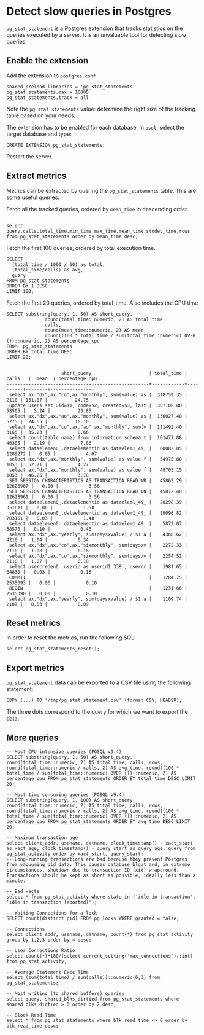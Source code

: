 # Detect slow queries in Postgres

`pg_stat_statement` is a Postgres extension that tracks statistics on the queries executed by a server. It is an unvaluable tool for detecting slow queries.

## Enable the extension

Add the extension to `postgres.conf`

```
shared_preload_libraries = 'pg_stat_statements'
pg_stat_statements.max = 10000
pg_stat_statements.track = all
```

Note the `pg_stat_statements` value: determine the right size of the tracking table based on your needs.

The extension has to be enabled for each database. In `psql`, select the target database and type:

```
CREATE EXTENSION pg_stat_statements;
```

Restart the server.

## Extract metrics

Metrics can be extracted by quering the `pg_stat_statements` table. This are some useful queries:

Fetch all the tracked queries, ordered by `mean_time` in descending order.

```

select query,calls,total_time,min_time,max_time,mean_time,stddev_time,rows from pg_stat_statements order by mean_time desc;
``` 

Fetch the first 100 queries, ordered by total execution time.

```
SELECT 
  (total_time / 1000 / 60) as total, 
  (total_time/calls) as avg, 
  query 
FROM pg_stat_statements 
ORDER BY 1 DESC 
LIMIT 100;
```

Fetch the first 20 queries, ordered by total_time. Also includes the CPU time

```
SELECT substring(query, 1, 50) AS short_query,
              round(total_time::numeric, 2) AS total_time,
              calls,
              round(mean_time::numeric, 2) AS mean,
              round((100 * total_time / sum(total_time::numeric) OVER ())::numeric, 2) AS percentage_cpu
FROM  pg_stat_statements
ORDER BY total_time DESC
LIMIT 20;


                    short_query                     | total_time |  calls   |  mean  | percentage_cpu
----------------------------------------------------+------------+----------+--------+----------------
 select ax."dx",ax."co",ax."monthly", sum(value) as |  318759.35 |     2110 | 151.07 |          24.75
 update users set uid=$1, code=$2, created=$3, last |  307108.80 |    58565 |   5.24 |          23.85
 select ax."dx",ax."ao",ax."monthly", sum(value) as |  130027.48 |     5275 |  24.65 |          10.10
 select ax."dx",ax."co",ax."ao",ax."monthly", sum(v |  111492.40 |     3165 |  35.23 |           8.66
 select count(table_name) from information_schema.t |  101477.88 |    46385 |   2.19 |           7.88
 select dataelemen0_.dataelementid as dataelem1_49_ |   60082.05 |  1289272 |   0.05 |           4.67
 select ax."dx",ax."monthly", sum(value) as value f |   54975.80 |     1053 |  52.21 |           4.27
 select ax."dx",ax."monthly", sum(value) as value f |   48703.15 |     1053 |  46.25 |           3.78
 SET SESSION CHARACTERISTICS AS TRANSACTION READ WR |   45862.29 | 12628987 |   0.00 |           3.56
 SET SESSION CHARACTERISTICS AS TRANSACTION READ ON |   45812.48 | 12628961 |   0.00 |           3.56
 select dataelemen0_.dataelementid as dataelem1_49_ |   20298.39 |   351611 |   0.06 |           1.58
 select dataelemen0_.dataelementid as dataelem1_49_ |   19096.82 |   703161 |   0.03 |           1.48
 select dataelemen0_.dataelementid as dataelem1_49_ |    5872.07 |    58578 |   0.10 |           0.46
 select ax."dx",ax."yearly", sum(daysxvalue) / $1 a |    4368.62 |     4216 |   1.04 |           0.34
 select ax."dx",ax."co",ax."sixmonthly", sum(daysxv |    2272.33 |     2110 |   1.08 |           0.18
 select ax."dx",ax."co",ax."sixmonthly", sum(daysxv |    2254.51 |     2110 |   1.07 |           0.18
 select usercreden0_.userid as userid1_338_, usercr |    1981.65 |    64830 |   0.03 |           0.15
 COMMIT                                             |    1284.75 |  2535393 |   0.00 |           0.10
 BEGIN                                              |    1231.66 |  2535390 |   0.00 |           0.10
 select ax."dx",ax."yearly", sum(daysxvalue) / $1 a |    1109.74 |     2107 |   0.53 |           0.09

```

## Reset metrics

In order to reset the metrics, run the following SQL:

```
select pg_stat_statements_reset();
```

## Export metrics

`pg_stat_statement`  data can be exported to a CSV file using the following statement:


```
COPY (...) TO '/tmp/pg_stat_statement.csv' (format CSV, HEADER);
``` 

The three dots correspond to the query for which we want to export the data.


## More queries

```
-- Most CPU intensive queries (PGSQL v9.4)
SELECT substring(query, 1, 50) AS short_query, round(total_time::numeric, 2) AS total_time, calls, rows, round(total_time::numeric / calls, 2) AS avg_time, round((100 * total_time / sum(total_time::numeric) OVER ())::numeric, 2) AS percentage_cpu FROM pg_stat_statements ORDER BY total_time DESC LIMIT 20;

-- Most time consuming queries (PGSQL v9.4)
SELECT substring(query, 1, 100) AS short_query, round(total_time::numeric, 2) AS total_time, calls, rows, round(total_time::numeric / calls, 2) AS avg_time, round((100 * total_time / sum(total_time::numeric) OVER ())::numeric, 2) AS percentage_cpu FROM pg_stat_statements ORDER BY avg_time DESC LIMIT 20;

-- Maximum transaction age
select client_addr, usename, datname, clock_timestamp() - xact_start as xact_age, clock_timestamp() - query_start as query_age, query from pg_stat_activity order by xact_start, query_start;
-- Long-running transactions are bad because they prevent Postgres from vacuuming old data. This causes database bloat and, in extreme circumstances, shutdown due to transaction ID (xid) wraparound. Transactions should be kept as short as possible, ideally less than a minute.

-- Bad xacts
select * from pg_stat_activity where state in ('idle in transaction', 'idle in transaction (aborted)');

-- Waiting Connections for a lock
SELECT count(distinct pid) FROM pg_locks WHERE granted = false;

-- Connections
select client_addr, usename, datname, count(*) from pg_stat_activity group by 1,2,3 order by 4 desc;

-- User Connections Ratio
select count(*)*100/(select current_setting('max_connections')::int) from pg_stat_activity;

-- Average Statement Exec Time
select (sum(total_time) / sum(calls))::numeric(6,3) from pg_stat_statements;

-- Most writing (to shared_buffers) queries
select query, shared_blks_dirtied from pg_stat_statements where shared_blks_dirtied > 0 order by 2 desc;

-- Block Read Time
select * from pg_stat_statements where blk_read_time <> 0 order by blk_read_time desc;
```

